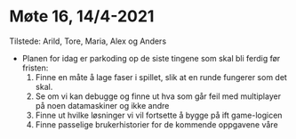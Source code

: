 # Møte 16, 14/4-2021
Tilstede: Arild, Tore, Maria, Alex og Anders
* Planen for idag er parkoding op de siste tingene som skal bli ferdig før fristen:
    1. Finne en måte å lage faser i spillet, slik at en runde fungerer som det skal. 
    2. Se om vi kan debugge og finne ut hva som går feil med multiplayer på noen datamaskiner og ikke andre
    3. Finne ut hvilke løsninger vi vil fortsette å bygge på ift game-logicen
    4. Finne passelige brukerhistorier for de kommende oppgavene våre
